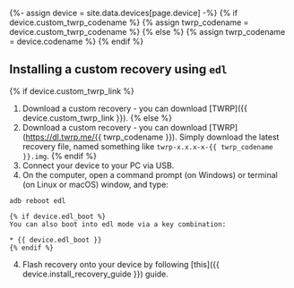 {%- assign device = site.data.devices[page.device] -%}
{% if device.custom_twrp_codename %}
{% assign twrp_codename = device.custom_twrp_codename %}
{% else %}
{% assign twrp_codename = device.codename %}
{% endif %}

## Installing a custom recovery using `edl`

{% if device.custom_twrp_link %}
1. Download a custom recovery - you can download [TWRP]({{ device.custom_twrp_link }}).
{% else %}
1. Download a custom recovery - you can download [TWRP](https://dl.twrp.me/{{ twrp_codename }}). Simply download the latest recovery file, named something like `twrp-x.x.x-x-{{ twrp_codename }}.img`.
{% endif %}
2. Connect your device to your PC via USB.
3. On the computer, open a command prompt (on Windows) or terminal (on Linux or macOS) window, and type:
```
adb reboot edl
```
    {% if device.edl_boot %}
    You can also boot into edl mode via a key combination:

    * {{ device.edl_boot }}
    {% endif %}
4. Flash recovery onto your device by following [this]({{ device.install_recovery_guide }}) guide.
